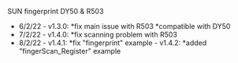 SUN fingerprint DY50 & R503
- 6/2/22 - v1.3.0: *fix main issue with R503
  *compatible with DY50
- 7/2/22 - v1.4.0: *fix scanning problem with R503 
- 8/2/22 - v1.4.1: *fix "fingerprint" example
         - v1.4.2: *added "fingerScan_Register" example 
